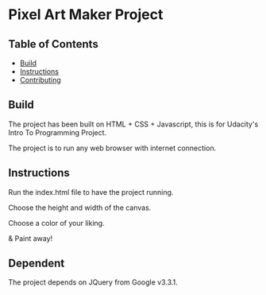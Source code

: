 # Pixel Art Maker Project

## Table of Contents

* [Build](#build)
* [Instructions](#instructions)
* [Contributing](#contributing)

## Build

The project has been built on HTML + CSS + Javascript, this is for Udacity's Intro To Programming Project.

The project is to run any web browser with internet connection.

## Instructions

Run the index.html file to have the project running.

Choose the height and width of the canvas.

Choose a color of your liking.

& Paint away!

## Dependent

The project depends on JQuery from Google v3.3.1.
